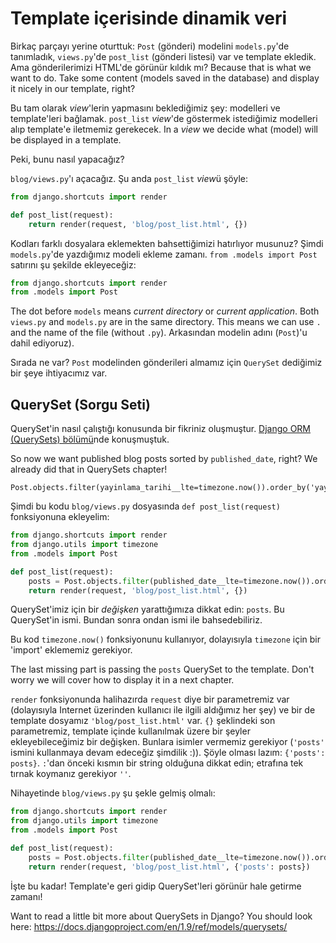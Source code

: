 # Template içerisinde dinamik veri

Birkaç parçayı yerine oturttuk: `Post` (gönderi) modelini `models.py`'de tanımladık, `views.py`'de `post_list` (gönderi listesi) var ve template ekledik. Ama gönderilerimizi HTML'de görünür kıldık mı? Because that is what we want to do. Take some content (models saved in the database) and display it nicely in our template, right?

Bu tam olarak *view*'lerin yapmasını beklediğimiz şey: modelleri ve template'leri bağlamak. `post_list` *view*'de göstermek istediğimiz modelleri alıp template'e iletmemiz gerekecek. In a *view* we decide what (model) will be displayed in a template.

Peki, bunu nasıl yapacağız?

`blog/views.py`'ı açacağız. Şu anda `post_list` *view*ü şöyle:

```python
from django.shortcuts import render

def post_list(request):
    return render(request, 'blog/post_list.html', {})
```

Kodları farklı dosyalara eklemekten bahsettiğimizi hatırlıyor musunuz? Şimdi `models.py`'de yazdığımız modeli ekleme zamanı. `from .models import Post` satırını şu şekilde ekleyeceğiz:

```python
from django.shortcuts import render
from .models import Post
```

The dot before `models` means *current directory* or *current application*. Both `views.py` and `models.py` are in the same directory. This means we can use `.` and the name of the file (without `.py`). Arkasından modelin adını (`Post`)'u dahil ediyoruz).

Sırada ne var? `Post` modelinden gönderileri almamız için `QuerySet` dediğimiz bir şeye ihtiyacımız var.

## QuerySet (Sorgu Seti)

QuerySet'in nasıl çalıştığı konusunda bir fikriniz oluşmuştur. [Django ORM (QuerySets) bölümü](../django_orm/README.md)nde konuşmuştuk.

So now we want published blog posts sorted by `published_date`, right? We already did that in QuerySets chapter!

    Post.objects.filter(yayinlama_tarihi__lte=timezone.now()).order_by('yayinlama_tarihi')
    

Şimdi bu kodu `blog/views.py` dosyasında `def post_list(request)` fonksiyonuna ekleyelim:

```python
from django.shortcuts import render
from django.utils import timezone
from .models import Post

def post_list(request):
    posts = Post.objects.filter(published_date__lte=timezone.now()).order_by('published_date')
    return render(request, 'blog/post_list.html', {})
```

QuerySet'imiz için bir *değişken* yarattığımıza dikkat edin: `posts`. Bu QuerySet'in ismi. Bundan sonra ondan ismi ile bahsedebiliriz.

Bu kod `timezone.now()` fonksiyonunu kullanıyor, dolayısıyla `timezone` için bir 'import' eklememiz gerekiyor.

The last missing part is passing the `posts` QuerySet to the template. Don't worry we will cover how to display it in a next chapter.

`render` fonksiyonunda halihazırda `request` diye bir parametremiz var (dolayısıyla Internet üzerinden kullanıcı ile ilgili aldığımız her şey) ve bir de template dosyamız `'blog/post_list.html'` var. `{}` şeklindeki son parametremiz, template içinde kullanılmak üzere bir şeyler ekleyebileceğimiz bir değişken. Bunlara isimler vermemiz gerekiyor (`'posts'` ismini kullanmaya devam edeceğiz şimdilik :)). Şöyle olması lazım: `{'posts': posts}`. `:`'dan önceki kısmın bir string olduğuna dikkat edin; etrafına tek tırnak koymanız gerekiyor `''`.

Nihayetinde `blog/views.py` şu şekle gelmiş olmalı:

```python
from django.shortcuts import render
from django.utils import timezone
from .models import Post

def post_list(request):
    posts = Post.objects.filter(published_date__lte=timezone.now()).order_by('published_date')
    return render(request, 'blog/post_list.html', {'posts': posts})
```

İşte bu kadar! Template'e geri gidip QuerySet'leri görünür hale getirme zamanı!

Want to read a little bit more about QuerySets in Django? You should look here: https://docs.djangoproject.com/en/1.9/ref/models/querysets/